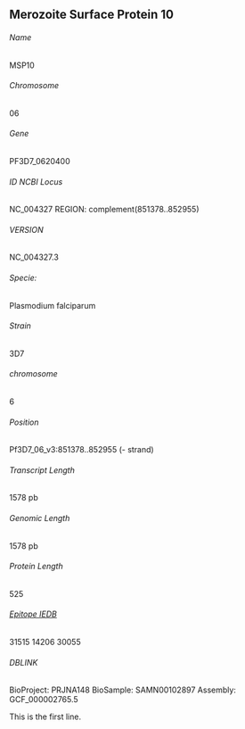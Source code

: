 ## Merozoite Surface Protein 10

###### Name
MSP10 
###### Chromosome
06
###### Gene
PF3D7_0620400
###### ID NCBI Locus
NC_004327 REGION: complement(851378..852955)
###### VERSION     
NC_004327.3
###### Specie: 
Plasmodium falciparum
###### Strain
3D7
###### chromosome
6
###### Position
Pf3D7_06_v3:851378..852955 (- strand)
###### Transcript Length
1578 pb
###### Genomic Length
1578 pb
###### Protein Length
525 
###### [Epitope IEDB](https://plasmodb.org/plasmo/app/record/gene/PF3D7_0620400#category:immunology)
31515
14206
30055

###### DBLINK      
BioProject: PRJNA148
BioSample: SAMN00102897
Assembly: GCF_000002765.5

This is the first line.  

